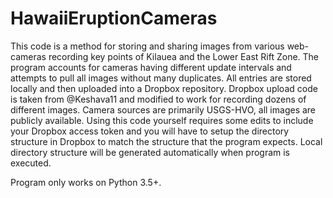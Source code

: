 # HawaiiEruptionCameras
This code is a method for storing and sharing images from various web-cameras recording key points of Kilauea and the Lower East Rift Zone. The program accounts for cameras having different update intervals and attempts to pull all images without many duplicates. All entries are stored locally and then uploaded into a Dropbox repository. Dropbox upload code is taken from @Keshava11 and modified to work for recording dozens of different images. Camera sources are primarily USGS-HVO, all images are publicly available. Using this code yourself requires some edits to include your Dropbox access token and you will have to setup the directory structure in Dropbox to match the structure that the program expects. Local directory structure will be generated automatically when program is executed. 

Program only works on Python 3.5+. 
